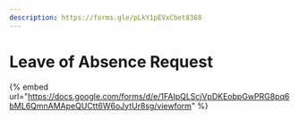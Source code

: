 ```yaml
---
description: https://forms.gle/pLkY1pEVxCbet8368
---
```


# Leave of Absence Request

{% embed url="https://docs.google.com/forms/d/e/1FAIpQLScjVpDKEobpGwPRG8pq6bML6QmnAMApeQUCtt6W6oJytUr8sg/viewform" %}

